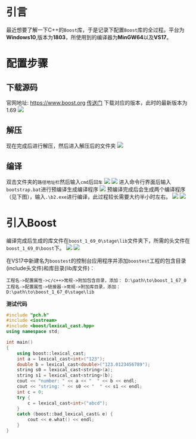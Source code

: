 # 引言
最近想要了解一下C++的`Boost`库，于是记录下配置`Boost`库的全过程。平台为**Windows10**,版本为**1803**，所使用到的编译器为**MinGW64**以及**VS17**。

# 配置步骤
## 下载源码
官网地址: https://www.boost.org  [传送门][1]
下载对应的版本，此时的最新版本为1.69
![][2]

## 解压
现在完成后进行解压，然后进入解压后的文件夹
![][3]

## 编译
双击文件夹的`路径地址栏`然后输入`cmd`后`回车`
![][4]
![][5]
进入命令行界面后输入`bootstrap.bat`进行预编译生成编译程序
![][6]
预编译完成后会生成两个编译程序（见下图），输入`.\b2.exe`进行编译，此过程较长需要大约半小时左右。
![][7]
![][8]

# 引入Boost
编译完成后生成的库文件在`boost_1_69_0\stage\lib`文件夹下，所需的头文件在`boost_1_69_0\boost`下。
![][9]
![][10]

在VS17中新建名为`boostest`的控制台应用程序并添加`boostest`工程的包含目录(include头文件)和库目录(lib库文件)：
```
工程名->配置属性->c/c++>常规->附加包含目录，添加： D:\path\to\boost_1_67_0
工程名->配置属性->链接器->常规->附加库目录，添加： D:\path\to\boost_1_67_0\stage\lib
```

**测试代码**
``` cpp
#include "pch.h"
#include <iostream>
#include <boost/lexical_cast.hpp>     
using namespace std;

int main()
{
    using boost::lexical_cast;
    int a = lexical_cast<int>("123");
    double b = lexical_cast<double>("123.0123456789");
    string s0 = lexical_cast<string>(a);
    string s1 = lexical_cast<string>(b);
    cout << "number: " << a << "  " << b << endl;
    cout << "string: " << s0 << "  " << s1 << endl;
    int c = 0;
    try {
        c = lexical_cast<int>("abcd");
    }
    catch (boost::bad_lexical_cast& e) {
        cout << e.what() << endl;
    }
}
```


  [1]: https://www.boost.org/users/history/version_1_69_0.htm，
  [2]: https://i.loli.net/2019/04/04/5ca5f665464d9.png
  [3]: https://i.loli.net/2019/04/04/5ca5f625802b1.png
  [4]: https://i.loli.net/2019/04/04/5ca5f80bd1ae1.png
  [5]: https://i.loli.net/2019/04/04/5ca5f825dda12.png
  [6]: https://i.loli.net/2019/04/04/5ca5f8b7e9db1.png
  [7]: https://i.loli.net/2019/04/04/5ca5f94b16c6f.png
  [8]: https://i.loli.net/2019/04/04/5ca5f93b6c9bd.png
  [9]: https://i.loli.net/2019/04/04/5ca5f94b16c6f.png
  [10]: https://i.loli.net/2019/04/04/5ca5fa8722675.png